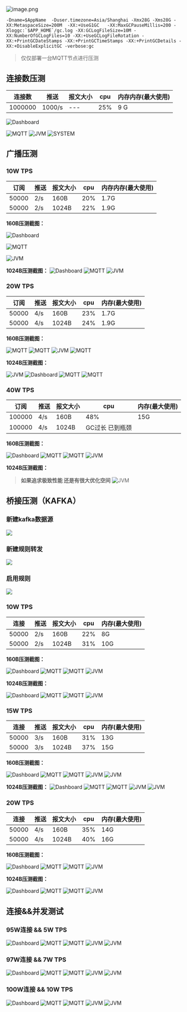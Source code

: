 


![image.png](../assets/images/test/img.png)
```shell
-Dname=$AppName  -Duser.timezone=Asia/Shanghai -Xmx28G -Xms28G -XX:MetaspaceSize=200M  -XX:+UseG1GC   -XX:MaxGCPauseMillis=200 -Xloggc:`$APP_HOME`/gc.log -XX:GCLogFileSize=10M -XX:NumberOfGCLogFiles=10 -XX:+UseGCLogFileRotation -XX:+PrintGCDateStamps -XX:+PrintGCTimeStamps -XX:+PrintGCDetails -XX:+DisableExplicitGC -verbose:gc
```
> 仅仅部署一台MQTT节点进行压测

## 连接数压测
| 连接数 | 推送 | 报文大小 | cpu | 内存内存(最大使用) |
| --- | --- | --- | --- | --- |
| 1000000 | 1000/s | --- | 25% | 9 G |

![Dashboard](../assets/images/test/img_1.png)

![MQTT](../assets/images/test/img_2.png)
![JVM](../assets/images/test/img_3.png)
![SYSTEM](../assets/images/test/img_4.png)

## 广播压测
### 10W TPS
| 订阅 | 推送 | 报文大小 | cpu | 内存内存(最大使用) |
| --- | --- | --- | --- | --- |
| 50000 | 2/s | 160B | 20% | 1.7G |
| 50000 | 2/s | 1024B | 22% | 1.9G |

**160B压测截图：**


![Dashboard](../assets/images/test/img_5.png)

![MQTT](../assets/images/test/img_6.png)

![JVM](../assets/images/test/img_7.png)



**1024B压测截图：**
![Dashboard](../assets/images/test/img_8.png)
![MQTT](../assets/images/test/img_9.png)
![JVM](../assets/images/test/img_10.png)




### 20W TPS

| 订阅 | 推送 | 报文大小 | cpu | 内存(最大使用) |
| --- | --- | --- | --- | --- |
| 50000 | 4/s | 160B | 23% | 1.7G |
| 50000 | 4/s | 1024B | 24% | 1.9G |

**160B压测截图：**

![MQTT](../assets/images/test/img_11.png)
![MQTT](../assets/images/test/img_12.png)
![JVM](../assets/images/test/img_13.png)
![MQTT](../assets/images/test/img_14.png)



**1024B压测截图：**

![JVM](../assets/images/test/img_18.png)
![Dashboard](../assets/images/test/img_15.png)
![MQTT](../assets/images/test/img_16.png)
![MQTT](../assets/images/test/img_17.png)



### 40W TPS
| 订阅 | 推送 | 报文大小 | cpu | 内存(最大使用) |
| --- | --- | --- | --- | --- |
| 100000 | 4/s | 160B | 48% | 15G |
| 100000 | 4/s | 1024B | GC过长 已到瓶颈 |  |

**160B压测截图：**


![Dashboard](../assets/images/test/img_19.png)
![MQTT](../assets/images/test/img_20.png)
![MQTT](../assets/images/test/img_21.png)
![JVM](../assets/images/test/img_22.png)


**1024B压测截图：**
> **如果追求极致性能 还是有很大优化空间**
![JVM](../assets/images/test/img_23.png)


## 桥接压测（KAFKA）
### 新建kafka数据源

![](../assets/images/test/img_24.png)

### 新建规则转发

![](../assets/images/test/img_25.png)

### 启用规则

![](../assets/images/test/img_26.png)

### 10W TPS
| 连接 | 推送 | 报文大小 | cpu | 内存(最大使用) |
| --- | --- | --- | --- | --- |
| 50000 | 2/s | 160B | 22% | 8G |
| 50000 | 2/s | 1024B | 31% | 10G |

**160B压测截图：**


![Dashboard](../assets/images/test/img_27.png)
![MQTT](../assets/images/test/img_28.png)
![MQTT](../assets/images/test/img_29.png)
![JVM](../assets/images/test/img_30.png)



**1024B压测截图：**

![Dashboard](../assets/images/test/img_31.png)
![MQTT](../assets/images/test/img_32.png)
![MQTT](../assets/images/test/img_33.png)
![JVM](../assets/images/test/img_34.png)


### 15W TPS
| 连接 | 推送 | 报文大小 | cpu | 内存(最大使用) |
| --- | --- | --- | --- | --- |
| 50000 | 3/s | 160B | 31% | 13G |
| 50000 | 3/s | 1024B | 37% | 15G |

**160B压测截图：**

![Dashboard](../assets/images/test/img_35.png)
![MQTT](../assets/images/test/img_36.png)
![MQTT](../assets/images/test/img_37.png)
![JVM](../assets/images/test/img_38.png)
![JVM](../assets/images/test/img_39.png)

**1024B压测截图：**
![Dashboard](../assets/images/test/img_40.png)
![MQTT](../assets/images/test/img_41.png)
![MQTT](../assets/images/test/img_42.png)
![JVM](../assets/images/test/img_43.png)
![JVM](../assets/images/test/img_44.png)

### 20W TPS
| 连接 | 推送 | 报文大小 | cpu | 内存(最大使用) |
| --- | --- | --- | --- | --- |
| 50000 | 4/s | 160B | 35% | 14G |
| 50000 | 4/s | 1024B | 40% | 16G |

**160B压测截图：**

![Dashboard](../assets/images/test/img_45.png)
![MQTT](../assets/images/test/img_46.png)
![MQTT](../assets/images/test/img_47.png)
![JVM](../assets/images/test/img_48.png)

**1024B压测截图：**


![Dashboard](../assets/images/test/img_49.png)
![MQTT](../assets/images/test/img_50.png)
![MQTT](../assets/images/test/img_51.png)
![JVM](../assets/images/test/img_52.png)

## 连接&&并发测试

### 95W连接 && 5W TPS
![Dashboard](../assets/images/test/img_53.png)
![MQTT](../assets/images/test/img_54.png)
![MQTT](../assets/images/test/img_55.png)
![JVM](../assets/images/test/img_56.png)
![JVM](../assets/images/test/img_57.png)

### 97W连接 && 7W TPS
![Dashboard](../assets/images/test/img_58.png)
![MQTT](../assets/images/test/img_59.png)
![MQTT](../assets/images/test/img_60.png)
![JVM](../assets/images/test/img_61.png)
![JVM](../assets/images/test/img_62.png)

### 100W连接 && 10W TPS
![Dashboard](../assets/images/test/img_63.png)
![MQTT](../assets/images/test/img_64.png)
![MQTT](../assets/images/test/img_65.png)
![JVM](../assets/images/test/img_66.png)
![JVM](../assets/images/test/img_67.png)